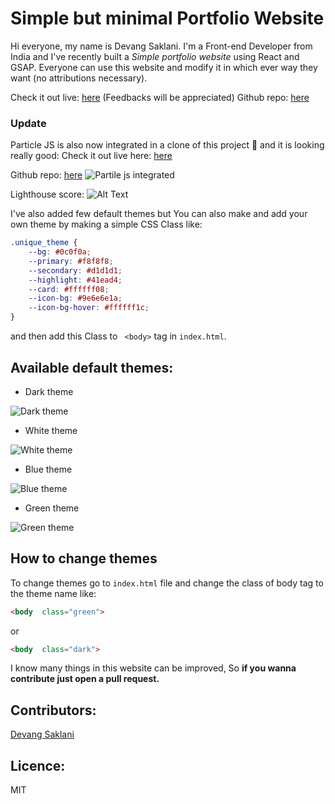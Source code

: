 # Simple but minimal Portfolio Website
  
Hi everyone, my name is Devang Saklani. I'm a Front-end Developer from India and I've recently built a *Simple portfolio website*  using React and GSAP.
Everyone can use this website and modify it in which ever way they want (no attributions necessary).

Check it out live: [here](https://devang47.github.io/simple-portfolio/) (Feedbacks will be appreciated) 
Github repo: [here](https://github.com/Devang47/simple-portfolio) 



### **Update**
Particle JS is also now integrated in a clone of this project 🤩 and it is looking really good: 
Check it out live here: [here](https://devang47.github.io/simple-portfolio-with-particlejs/)

Github repo: [here](https://github.com/Devang47/simple-portfolio-with-particlejs/)
![Partile js integrated](https://dev-to-uploads.s3.amazonaws.com/uploads/articles/uizx33vysq87h70qwoks.png)




Lighthouse score:
![Alt Text](https://dev-to-uploads.s3.amazonaws.com/uploads/articles/8g2wd6hb4dl5wo61my87.png)

I've also added few default themes but You can also make and add your own theme by making a simple CSS Class like:

```CSS
.unique_theme {
	--bg: #0c0f0a;
	--primary: #f8f8f8;
	--secondary: #d1d1d1;
	--highlight: #41ead4;
	--card: #ffffff08;
	--icon-bg: #9e6e6e1a;
	--icon-bg-hover: #ffffff1c;
}
```

and then add this Class to ` <body>` tag in `index.html`.

  

## Available default themes:

- Dark theme

![Dark theme](https://drive.google.com/uc?id=19KnTSs3TE5Md9dgR_qy5-quKHl2EU1Bq)

- White theme

![White theme](https://drive.google.com/uc?id=1FxtgVYUmxu5kSuqQ9M-RPwr4rRBhNXgq)

- Blue theme

![Blue theme](https://drive.google.com/uc?id=1XxR9CQdua3AK9FlCgF80VqIieIZ7rQuU)

- Green theme

![Green theme](https://drive.google.com/uc?id=1i_4D5OsP6Ls_9PDuiZqR9SR8ESI0s4Zu)

## How to change themes

To change themes go to ` index.html ` file and change the class of body tag to the theme name like:

```html
<body  class="green">
```

or

```html
<body  class="dark">
```

I know many things in this website can be improved, So **if you wanna contribute just open a pull request.**

## Contributors:
[Devang Saklani](https://github.com/Devang47)

## Licence:
MIT
